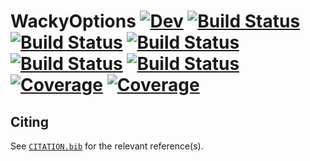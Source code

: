 # WackyOptions [![Dev](https://img.shields.io/badge/docs-dev-blue.svg)](https://tester.gitlab.io/WackyOptions.jl/dev) [![Build Status](https://gitlab.com/tester/WackyOptions.jl/badges/master/build.svg)](https://gitlab.com/tester/WackyOptions.jl/pipelines) [![Build Status](https://travis-ci.com/tester/WackyOptions.jl.svg?branch=master)](https://travis-ci.com/tester/WackyOptions.jl) [![Build Status](https://ci.appveyor.com/api/projects/status/github/tester/WackyOptions.jl?svg=true)](https://ci.appveyor.com/project/tester/WackyOptions-jl) [![Build Status](https://cloud.drone.io/api/badges/tester/WackyOptions.jl/status.svg)](https://cloud.drone.io/tester/WackyOptions.jl) [![Build Status](https://api.cirrus-ci.com/github/tester/WackyOptions.jl.svg)](https://cirrus-ci.com/github/tester/WackyOptions.jl) [![Coverage](https://codecov.io/gh//.jl/branch/master/graph/badge.svg)](https://codecov.io/gh//.jl) [![Coverage](https://coveralls.io/repos/github//.jl/badge.svg?branch=master)](https://coveralls.io/github//.jl?branch=master)

## Citing

See [`CITATION.bib`](CITATION.bib) for the relevant reference(s).

